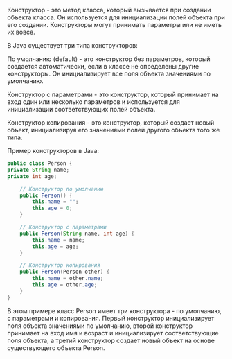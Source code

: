 Конструктор - это метод класса, который вызывается при создании объекта класса. Он используется для инициализации полей объекта при его создании. Конструкторы могут принимать параметры или не иметь их вовсе.

В Java существует три типа конструкторов:

По умолчанию (default) - это конструктор без параметров, который создается автоматически, если в классе не определены другие конструкторы. Он инициализирует все поля объекта значениями по умолчанию.

Конструктор с параметрами - это конструктор, который принимает на вход один или несколько параметров и используется для инициализации соответствующих полей объекта.

Конструктор копирования - это конструктор, который создает новый объект, инициализируя его значениями полей другого объекта того же типа.

Пример конструкторов в Java:

```java
public class Person {
private String name;
private int age;

    // Конструктор по умолчанию
    public Person() {
        this.name = "";
        this.age = 0;
    }

    // Конструктор с параметрами
    public Person(String name, int age) {
        this.name = name;
        this.age = age;
    }

    // Конструктор копирования
    public Person(Person other) {
        this.name = other.name;
        this.age = other.age;
    }
}
```

В этом примере класс Person имеет три конструктора - по умолчанию, с параметрами и копирования. Первый конструктор инициализирует поля объекта значениями по умолчанию, второй конструктор принимает на вход имя и возраст и инициализирует соответствующие поля объекта, а третий конструктор создает новый объект на основе существующего объекта Person.